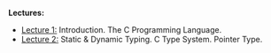 **Lectures:**
- [Lecture 1:](Lecture%201%20-%20Introduction.%20The%20C%20Programming%20Language..md) Introduction. The C Programming Language.
- [Lecture 2:](Lecture%202%20-%20Static%20&%20Dynamic%20Typing.%20C%20Type%20System.%20Pointer%20Type..md) Static & Dynamic Typing. C Type System. Pointer Type.